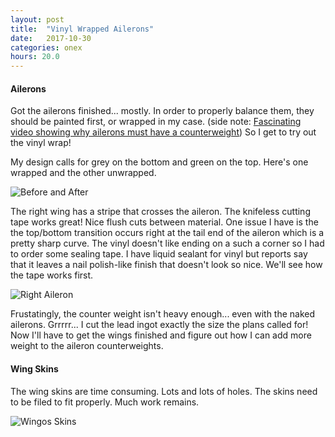 ```yaml
---
layout: post
title:  "Vinyl Wrapped Ailerons"
date:   2017-10-30 
categories: onex
hours: 20.0
---
```


#### Ailerons

Got the ailerons finished... mostly.  In order to properly balance them, they should be painted first, or wrapped in my case.  (side note: [Fascinating video showing why ailerons must have a counterweight](https://youtu.be/RenbFgLZBNA))  So I get to try out the vinyl wrap!  

My design calls for grey on the bottom and green on the top.  Here's one wrapped and the other unwrapped.

![Before and After](/onex/img/2017-10-30/2.jpg)

The right wing has a stripe that crosses the aileron.  The knifeless cutting tape works great!  Nice flush cuts between material.  One issue I have is the the top/bottom transition occurs right at the tail end of the aileron which is a pretty sharp curve.  The vinyl doesn't like ending on a such a corner so I had to order some sealing tape.  I have liquid sealant for vinyl but reports say that it leaves a nail polish-like finish that doesn't look so nice.  We'll see how the tape works first.    

![Right Aileron](/onex/img/2017-10-30/1.jpg)

Frustatingly, the counter weight isn't heavy enough... even with the naked ailerons.  Grrrrr... I cut the lead ingot exactly the size the plans called for!  Now I'll have to get the wings finished and figure out how I can add more weight to the aileron counterweights.     

#### Wing Skins

The wing skins are time consuming.  Lots and lots of holes.  The skins need to be filed to fit properly.  Much work remains.

![Wingos Skins](/onex/img/2017-10-30/3.jpg)



